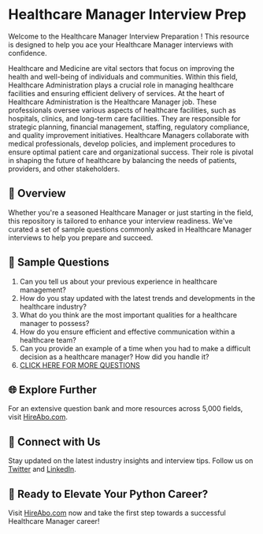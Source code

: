 # Healthcare Manager Interview Prep

Welcome to the Healthcare Manager Interview Preparation ! This resource is designed to help you ace your Healthcare Manager interviews with confidence.

Healthcare and Medicine are vital sectors that focus on improving the health and well-being of individuals and communities. Within this field, Healthcare Administration plays a crucial role in managing healthcare facilities and ensuring efficient delivery of services. At the heart of Healthcare Administration is the Healthcare Manager job. These professionals oversee various aspects of healthcare facilities, such as hospitals, clinics, and long-term care facilities. They are responsible for strategic planning, financial management, staffing, regulatory compliance, and quality improvement initiatives. Healthcare Managers collaborate with medical professionals, develop policies, and implement procedures to ensure optimal patient care and organizational success. Their role is pivotal in shaping the future of healthcare by balancing the needs of patients, providers, and other stakeholders.

## 🚀 Overview

Whether you're a seasoned Healthcare Manager or just starting in the field, this repository is tailored to enhance your interview readiness. We've curated a set of sample questions commonly asked in Healthcare Manager interviews to help you prepare and succeed.

## 📝 Sample Questions

1. Can you tell us about your previous experience in healthcare management?
2. How do you stay updated with the latest trends and developments in the healthcare industry?
3. What do you think are the most important qualities for a healthcare manager to possess?
4. How do you ensure efficient and effective communication within a healthcare team?
5. Can you provide an example of a time when you had to make a difficult decision as a healthcare manager? How did you handle it?
6. [CLICK HERE FOR MORE QUESTIONS](https://hireabo.com/job/2_4_2/Healthcare%20Manager)

## 🌐 Explore Further

For an extensive question bank and more resources across 5,000 fields, visit [HireAbo.com](https://www.hireabo.com).

## 📱 Connect with Us

Stay updated on the latest industry insights and interview tips. Follow us on [Twitter](https://twitter.com/hireabo) and [LinkedIn](https://www.linkedin.com/in/hire-abo-3609972a8/).

## 🚀 Ready to Elevate Your Python Career?

Visit [HireAbo.com](https://www.hireabo.com) now and take the first step towards a successful Healthcare Manager career!